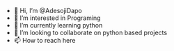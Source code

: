 - 👋 Hi, I’m @AdesojiDapo
- 👀 I’m interested in Programing
- 🌱 I’m currently learning python
- 💞️ I’m looking to collaborate on python based projects
- 📫 How to reach here

<!---
AdesojiDapo/AdesojiDapo is a ✨ special ✨ repository because its `README.md` (this file) appears on your GitHub profile.
You can click the Preview link to take a look at your changes.
--->
